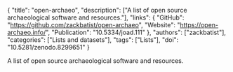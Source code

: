 {
  "title": "open-archaeo",
  "description": ["A list of open source archaeological software and resources."],
  "links": {
    "GitHub": "https://github.com/zackbatist/open-archaeo",
    "Website": "https://open-archaeo.info/",
    "Publication": "10.5334/joad.111"
  },
  "authors": ["zackbatist"],
  "categories": ["Lists and datasets"],
  "tags": ["Lists"],
  "doi": "10.5281/zenodo.8299651"
}

<!-- Generated by csv2md.R – do not edit by hand -->

A list of open source archaeological software and resources.